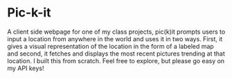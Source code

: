 # Pic-k-it
A client side webpage for one of my class projects, pic(k)it prompts users to input a location from anywhere in the world and uses it in two ways. First, it gives a visual representation of the location in the form of a labeled map and second, it fetches and displays the most recent pictures trending at that location. I built this from scratch. Feel free to explore, but please go easy on my API keys!
